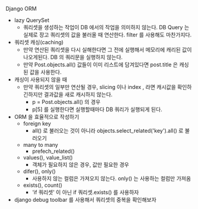 Django ORM

- lazy QuerySet
  - 쿼리셋을 생성하는 작업이 DB 에서의 작업을 의미하지 않는다. DB Query 는 실제로 장고 쿼리셋의 값을 불러올 때 연산한다. filter 를 사용해도 마찬가지다. 
- 쿼리셋 캐싱(caching)
  - 만약 연산된 쿼리셋을 다시 실해한다면 그 전에 실행해서 메모리에 캐리된 값이 나오게된다. DB 의 쿼리문을 실행하지 않는다.
  - 만약 Post.objects.all() 값들이 이미 리스트에 담겨있다면 post.title 은 캐싱된 값을 사용한다.
- 캐싱이 사용되지 않을 때
  - 만약 쿼리셋의 일부만 연산될 경우, slicing 이나 index , 라면 캐시값을 확인하긴하지만 결과값을 새로 캐시하지 않는다.
    - p = Post.objects.all() 의 경우
    - p[5] 를 실행한다면 실행할때마다 DB 쿼리가 실행되게 된다. 
- ORM 을 효율적으로 작성하기
  - foreign key
    - all() 로 불러오는 것이 아니라 objects.select_related('key').all() 로 불러오기
  - many to many
    - prefech_related()
  - values(), value_list()
    - 객체가 필요하지 않은 경우, 값만 필요한 경우
  - difer(), only()
    - 사용하지 않는 컬럼은 가져오지 않는다. only() 는 사용하는 컬럼만 가져옴
  - exists(), count()
    - 'if 쿼리셋' 이 아닌 if 쿼리셋.exists() 를 사용하자 
- django debug toolbar 를 사용해서 쿼리셋의 중복을 확인해보자